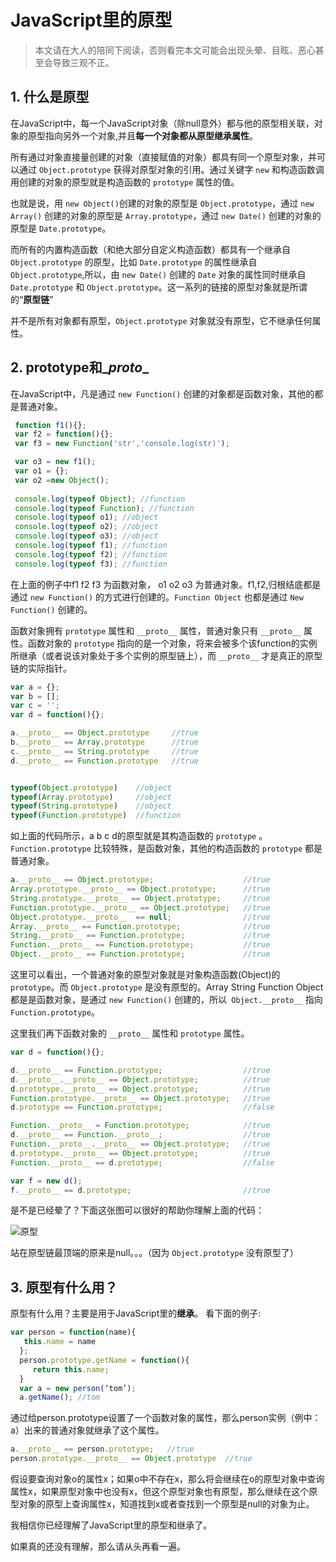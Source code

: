 # JavaScript里的原型

>本文请在大人的陪同下阅读，否则看完本文可能会出现头晕、目眩、恶心甚至会导致三观不正。

## 1. 什么是原型
在JavaScript中，每一个JavaScript对象（除null意外）都与他的原型相关联，对象的原型指向另外一个对象,并且**每一个对象都从原型继承属性**。

所有通过对象直接量创建的对象（直接赋值的对象）都具有同一个原型对象，并可以通过 `Object.prototype` 获得对原型对象的引用。通过关键字 `new` 和构造函数调用创建的对象的原型就是构造函数的 `prototype` 属性的值。

也就是说，用 `new Object()`创建的对象的原型是 `Object.prototype`，通过 `new Array()` 创建的对象的原型是 `Array.prototype`，通过 `new Date()` 创建的对象的原型是 `Date.prototype`。

而所有的内置构造函数（和绝大部分自定义构造函数）都具有一个继承自 `Object.prototype` 的原型，比如 `Date.prototype` 的属性继承自 `Object.prototype`,所以，由 `new Date()` 创建的 `Date` 对象的属性同时继承自 `Date.prototype` 和 `Object.prototype`。这一系列的链接的原型对象就是所谓的“**原型链**”

并不是所有对象都有原型，`Object.prototype` 对象就没有原型，它不继承任何属性。



## 2. prototype和\__proto__

在JavaScript中，凡是通过 `new Function()` 创建的对象都是函数对象，其他的都是普通对象。

```javascript
 function f1(){};
 var f2 = function(){};
 var f3 = new Function('str','console.log(str)');

 var o3 = new f1();
 var o1 = {};
 var o2 =new Object();
 
 console.log(typeof Object); //function
 console.log(typeof Function); //function
 console.log(typeof o1); //object
 console.log(typeof o2); //object
 console.log(typeof o3); //object
 console.log(typeof f1); //function
 console.log(typeof f2); //function
 console.log(typeof f3); //function
```
在上面的例子中f1 f2 f3 为函数对象， o1 o2 o3 为普通对象。f1,f2,归根结底都是通过 `new Function()` 的方式进行创建的。`Function Object` 也都是通过 `New Function()` 创建的。

函数对象拥有 `prototype` 属性和 `__proto__` 属性，普通对象只有 `__proto__` 属性。函数对象的 `prototype`  指向的是一个对象，将来会被多个该function的实例所继承（或者说该对象处于多个实例的原型链上），而 `__proto__` 才是真正的原型链的实际指针。
```javascript
var a = {};
var b = []; 
var c = '';
var d = function(){};

a.__proto__ == Object.prototype     //true
b.__proto__ == Array.prototype      //true
c.__proto__ == String.prototype     //true
d.__proto__ == Function.prototype   //true


typeof(Object.prototype)    //object
typeof(Array.prototype)     //object
typeof(String.prototype)    //object
typeof(Function.prototype)  //function
```
如上面的代码所示，a b c d的原型就是其构造函数的 `prototype` 。 `Function.prototype` 比较特殊，是函数对象，其他的构造函数的 `prototype` 都是普通对象。

```javascript
a.__proto__ == Object.prototype;                    //true
Array.prototype.__proto__ == Object.prototype;      //true
String.prototype.__proto__ == Object.prototype;     //true
Function.prototype.__proto__ == Object.prototype;   //true
Object.prototype.__proto__  == null;                //true
Array.__proto__ == Function.prototype;              //true
String.__proto__ == Function.prototype;             //true
Function.__proto__ == Function.prototype;           //true
Object.__proto__ == Function.prototype;             //true
```
这里可以看出，一个普通对象的原型对象就是对象构造函数(Object)的 `prototype`。而 `Object.prototype` 是没有原型的。Array String Function Object 都是是函数对象，是通过 `new Function()` 创建的，所以` Object.__proto__` 指向 `Function.prototype`。

这里我们再下函数对象的 `__proto__` 属性和 `prototype` 属性。

```javascript
var d = function(){};

d.__proto__ == Function.prototype;                  //true
d.__proto__.__proto__ == Object.prototype;          //true
d.prototype.__proto__ == Object.prototype;          //true
Function.prototype.__proto__ == Object.prototype;   //true
d.prototype == Function.prototype;                  //false

Function.__proto__ = Function.prototype;            //true
d.__proto__ == Function.__proto__;                  //true
Function.__proto__.__proto__ == Object.prototype;   //true
d.prototype.__proto__ == Object.prototype;          //true
Function.__proto__ == d.prototype;                  //false

var f = new d();
f.__proto__ == d.prototype;                         //true
```
是不是已经晕了？下面这张图可以很好的帮助你理解上面的代码：

![原型](http://image17-c.poco.cn/mypoco/myphoto/20151118/15/17830804220151118155707063.jpg)

站在原型链最顶端的原来是null。。。（因为 `Object.prototype` 没有原型了）

## 3. 原型有什么用？
原型有什么用？主要是用于JavaScript里的**继承**。
看下面的例子:
```javascript
var person = function(name){
   this.name = name
  };
  person.prototype.getName = function(){
     return this.name; 
  }
  var a = new person(‘tom’);
  a.getName(); //tom
```

通过给person.prototype设置了一个函数对象的属性，那么person实例（例中：a）出来的普通对象就继承了这个属性。

```javascript
a.__proto__ == person.prototype;   //true
person.prototype.__proto__ == Object.prototype  //true
```

假设要查询对象o的属性x；如果o中不存在x，那么将会继续在o的原型对象中查询属性x，如果原型对象中也没有x，但这个原型对象也有原型，那么继续在这个原型对象的原型上查询属性x，知道找到x或者查找到一个原型是null的对象为止。

我相信你已经理解了JavaScript里的原型和继承了。

如果真的还没有理解，那么请从头再看一遍。